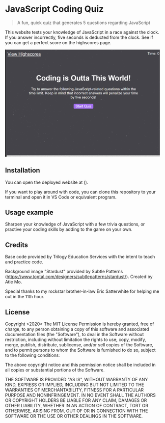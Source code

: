 # JavaScript Coding Quiz
> A fun, quick quiz that generates 5 questions regarding JavaScript

This website tests your knowledge of JavaScript in a race against the clock. If you answer incorrectly, five seconds is deducted from the clock. See if you can get a perfect score on the highscores page. 

![alt text](assets/codingQuizScreenshot.png "JavaScript Quiz Homepage")

## Installation

You can open the deployed website at ().

If you want to play around with code, you can
clone this repository to your terminal and open it in VS Code or equivalent program.

## Usage example

Sharpen your knowledge of JavaScript with a few trivia questions, or practive your coding skills by adding to the game on your own.

## Credits

Base code provided by Trilogy Education Services with the intent to teach and practice code. 

Background image "Stardust" provided by Subtle Patterns (https://www.toptal.com/designers/subtlepatterns/stardust/).
Created by Atle Mo.

Special thanks to my rockstar brother-in-law Eric Satterwhite for helping me out in the 11th hour.

## License 
Copyright <2020> <Haley Myers>
The MIT License
Permission is hereby granted, free of charge, to any person obtaining a copy of this software and associated documentation files (the "Software"), to deal in the Software without restriction, including without limitation the rights to use, copy, modify, merge, publish, distribute, sublicense, and/or sell copies of the Software, and to permit persons to whom the Software is furnished to do so, subject to the following conditions:

The above copyright notice and this permission notice shall be included in all copies or substantial portions of the Software.

THE SOFTWARE IS PROVIDED "AS IS", WITHOUT WARRANTY OF ANY KIND, EXPRESS OR IMPLIED, INCLUDING BUT NOT LIMITED TO THE WARRANTIES OF MERCHANTABILITY, FITNESS FOR A PARTICULAR PURPOSE AND NONINFRINGEMENT. IN NO EVENT SHALL THE AUTHORS OR COPYRIGHT HOLDERS BE LIABLE FOR ANY CLAIM, DAMAGES OR OTHER LIABILITY, WHETHER IN AN ACTION OF CONTRACT, TORT OR OTHERWISE, ARISING FROM, OUT OF OR IN CONNECTION WITH THE SOFTWARE OR THE USE OR OTHER DEALINGS IN THE SOFTWARE.
